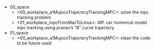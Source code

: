 - 00_space
    - <00_workplace_a1MujocoTrajectoryTrackingMPC>: solve the mpc tracking problem
    - <01_workplace_mpcFromMacToLinux>: diff. car numerical model mpc tracking using pranav’s “8” curve trajectory.
- 01_space
    - <00_workplace_a1MujocoTrajectoryTrackingMPC>: clean the code to be future used
